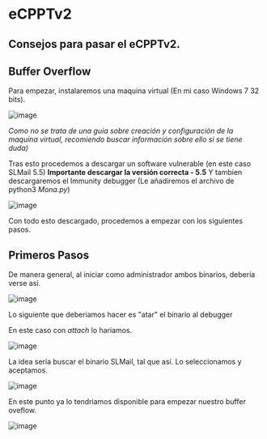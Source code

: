 # eCPPTv2

## Consejos para pasar el eCPPTv2.

## Buffer Overflow

Para empezar, instalaremos una maquina virtual (En mi caso Windows 7 32 bits).

![image](https://user-images.githubusercontent.com/87484792/194420200-1081e714-cfa4-4b4a-8573-e12ed0428e07.png)

*Como no se trata de una guia sobre creación y configuración de la maquina virtual, recomiendo buscar información sobre ello si se tiene duda)*

Tras esto procedemos a descargar un software vulnerable (en este caso SLMail 5.5) **Importante descargar la versión correcta - 5.5** 
Y tambien descargaremos el Immunity debugger (Le añadiremos el archivo de python3 *Mona.py*)


![image](https://user-images.githubusercontent.com/87484792/194422554-d389c5c5-0004-4e12-80e0-e04f5bae1109.png)

Con todo esto descargado, procedemos a empezar con los siguientes pasos.

## Primeros Pasos

De manera general, al iniciar como administrador ambos binarios, debería verse así.

![image](https://user-images.githubusercontent.com/87484792/194424124-31a41ab8-06f5-467c-bad2-da0fc8f99627.png)

Lo siguiente que deberiamos hacer es "atar" el binario al debugger

En este caso con *attach* lo hariamos.

![image](https://user-images.githubusercontent.com/87484792/194720198-1388eba4-b29c-4eae-81cc-016444096a88.png)

La idea sería buscar el binario SLMail, tal que así. Lo seleccionamos y aceptamos.

![image](https://user-images.githubusercontent.com/87484792/194720481-d9b95ac9-a61d-45e7-8c8e-7ae711ed2728.png)

En este punto ya lo tendriamos disponible para empezar nuestro buffer oveflow.

![image](https://user-images.githubusercontent.com/87484792/194720560-f5014b6c-1afe-4c7a-a6b0-02c555cefd0a.png)
